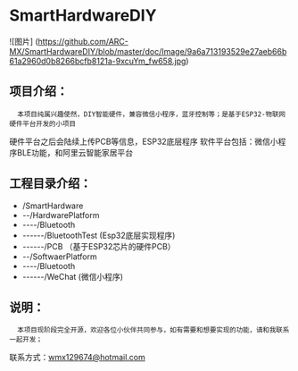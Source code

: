 # SmartHardwareDIY

![图片] (https://github.com/ARC-MX/SmartHardwareDIY/blob/master/doc/Image/9a6a713193529e27aeb66b61a2960d0b8266bcfb8121a-9xcuYm_fw658.jpg)
## 项目介绍：
      本项目纯属兴趣使然，DIY智能硬件，兼容微信小程序，蓝牙控制等；是基于ESP32-物联网硬件平台开发的小项目
  硬件平台之后会陆续上传PCB等信息，ESP32底层程序
  软件平台包括：微信小程序BLE功能，和阿里云智能家居平台
## 工程目录介绍：
  - /SmartHardware
  - --/HardwarePlatform
  - ----/Bluetooth
  - ------/BluetoothTest    (Esp32底层实现程序)
  - ------/PCB             （基于ESP32芯片的硬件PCB）
  - --/SoftwaerPlatform
  - ----/Bluetooth
  - ------/WeChat           (微信小程序)
  
## 说明：
      本项目现阶段完全开源，欢迎各位小伙伴共同参与，如有需要和想要实现的功能，请和我联系一起开发；
  联系方式：wmx129674@hotmail.com
